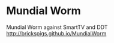 Mundial Worm
============

Mundial Worm against SmartTV and DDT
http://brickspigs.github.io/MundialWorm
